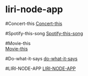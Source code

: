 # liri-node-app

#Concert-this
[Concert-this](https://github.com/jeromeartis/liri-node-app/blob/master/concert-this.png)


#Spotify-this-song
[Spotify-this-song](https://github.com/jeromeartis/liri-node-app/blob/master/spotify-this-song.png)


#Movie-this  
[Movie-this](https://github.com/jeromeartis/liri-node-app/blob/master/movie-this.png)


#Do-what-it-says
[do-what-it-says](https://github.com/jeromeartis/liri-node-app/blob/master/do-what-it-says.png)



#LIRI-NODE-APP
[LIRI-NODE-APP](https://github.com/jeromeartis/liri-node-app/blob/master/liri.webm)
